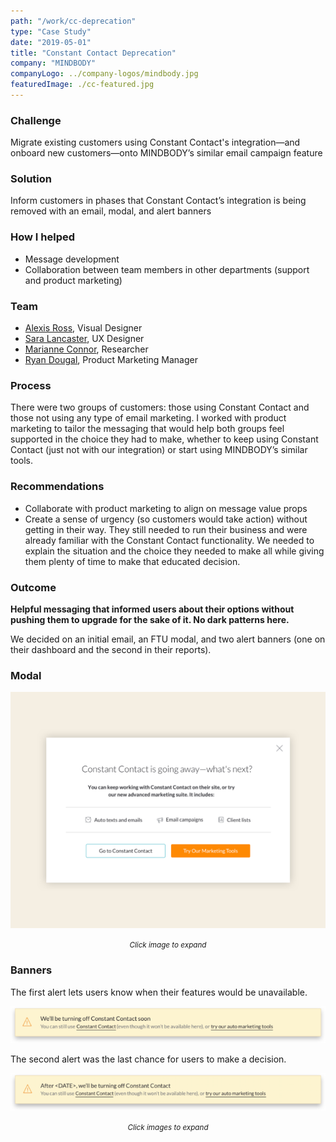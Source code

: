 ```yaml
---
path: "/work/cc-deprecation"
type: "Case Study"
date: "2019-05-01"
title: "Constant Contact Deprecation"
company: "MINDBODY"
companyLogo: ../company-logos/mindbody.jpg
featuredImage: ./cc-featured.jpg
---
```


### Challenge

Migrate existing customers using Constant Contact's integration—and onboard new customers—onto MINDBODY’s similar email campaign feature

### Solution

Inform customers in phases that Constant Contact’s integration is being removed with an email, modal, and alert banners

### How I helped

- Message development
- Collaboration between team members in other departments (support and product marketing)

### Team

- <a href="https://www.linkedin.com/in/alexis-elan-ross/" target="_blank">Alexis Ross</a>, Visual Designer
- <a href="https://www.linkedin.com/in/heysaralancaster/" target="_blank">Sara Lancaster</a>, UX Designer
- <a href="https://www.linkedin.com/in/marianneconner/" target="_blank">Marianne Connor</a>, Researcher
- <a href="https://www.linkedin.com/in/rmdougal/" target="_blank">Ryan Dougal</a>, Product Marketing Manager

### Process

There were two groups of customers: those using Constant Contact and those not using any type of email marketing. I worked with product marketing to tailor the messaging that would help both groups feel supported in the choice they had to make, whether to keep using Constant Contact (just not with our integration) or start using MINDBODY’s similar tools.

### Recommendations

- Collaborate with product marketing to align on message value props
- Create a sense of urgency (so customers would take action) without getting in their way. They still needed to run their business and were already familiar with the Constant Contact functionality. We needed to explain the situation and the choice they needed to make all while giving them plenty of time to make that educated decision.

### Outcome

**Helpful messaging that informed users about their options without pushing them to upgrade for the sake of it. No dark patterns here.**

We decided on an initial email, an FTU modal, and two alert banners (one on their dashboard and the second in their reports).

### Modal

![Constant Contact deprecation modal](cc-modal.png)

<center><small><em>Click image to expand</em></small></center>

### Banners

The first alert lets users know when their features would be unavailable.

![The first alert lets users know when their features would be unavailable.](cc-unavailable.png)

The second alert was the last chance for users to make a decision.

![The second alert was the last chance for users to make a decision.](cc-decision.png)

<center><small><em>Click images to expand</em></small></center>
